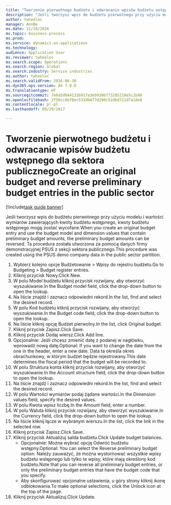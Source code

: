 ```yaml
--- 
title: "Tworzenie pierwotnego budżetu i odwracanie wpisów budżetu wstępnego dla sektora publicznego"
description: "Jeśli tworzysz wpis do budżetu pierwotnego przy użyciu modelu i wartości wymiarów zawierających kwoty budżetu wstępnego, kwoty budżetu wstępnego mogą zostać wycofane."
author: twheeloc
manager: AnnBe
ms.date: 11/10/2016
ms.topic: business-process
ms.prod: 
ms.service: dynamics-ax-applications
ms.technology: 
audience: Application User
ms.reviewer: twheeloc
ms.search.scope: Operations
ms.search.region: Global
ms.search.industry: Service industries
ms.author: twheeloc
ms.search.validFrom: 2016-06-30
ms.dyn365.ops.version: AX 7.0.0
ms.translationtype: HT
ms.sourcegitcommit: 7e0a5d044133b917a3eb9386773205218e5c1b40
ms.openlocfilehash: 2f50cc6bf8ec533db677d290c52dbd711d7a1de8
ms.contentlocale: pl-pl
ms.lasthandoff: 09/29/2017

---
```

# <a name="create-an-original-budget-and-reverse-preliminary-budget-entries-in-the-public-sector"></a><span data-ttu-id="c619f-103">Tworzenie pierwotnego budżetu i odwracanie wpisów budżetu wstępnego dla sektora publicznego</span><span class="sxs-lookup"><span data-stu-id="c619f-103">Create an original budget and reverse preliminary budget entries in the public sector</span></span>

[!include[task guide banner](../../includes/task-guide-banner.md)]

<span data-ttu-id="c619f-104">Jeśli tworzysz wpis do budżetu pierwotnego przy użyciu modelu i wartości wymiarów zawierających kwoty budżetu wstępnego, kwoty budżetu wstępnego mogą zostać wycofane.</span><span class="sxs-lookup"><span data-stu-id="c619f-104">When you create an original budget entry and use the budget model and dimension values that contain preliminary budget amounts, the preliminary budget amounts can be reversed.</span></span> <span data-ttu-id="c619f-105">Ta procedura została utworzona za pomocą danych firmy demonstracyjnej PSUS z sekcji sektora publicznego.</span><span class="sxs-lookup"><span data-stu-id="c619f-105">This procedure was created using the PSUS demo company data in the public sector partition.</span></span>

1. <span data-ttu-id="c619f-106">Wybierz kolejno opcje Budżetowanie > Wpisy do rejestru budżetu.</span><span class="sxs-lookup"><span data-stu-id="c619f-106">Go to Budgeting > Budget register entries.</span></span>
2. <span data-ttu-id="c619f-107">Kliknij przycisk Nowy.</span><span class="sxs-lookup"><span data-stu-id="c619f-107">Click New.</span></span>
3. <span data-ttu-id="c619f-108">W polu Model budżetu kliknij przycisk rozwijany, aby otworzyć wyszukiwanie.</span><span class="sxs-lookup"><span data-stu-id="c619f-108">In the Budget model field, click the drop-down button to open the lookup.</span></span>
4. <span data-ttu-id="c619f-109">Na liście znajdź i zaznacz odpowiedni rekord.</span><span class="sxs-lookup"><span data-stu-id="c619f-109">In the list, find and select the desired record.</span></span>
5. <span data-ttu-id="c619f-110">W polu Kod budżetu kliknij przycisk rozwijany, aby otworzyć wyszukiwanie.</span><span class="sxs-lookup"><span data-stu-id="c619f-110">In the Budget code field, click the drop-down button to open the lookup.</span></span>
6. <span data-ttu-id="c619f-111">Na liście kliknij opcję Budżet pierwotny.</span><span class="sxs-lookup"><span data-stu-id="c619f-111">In the list, click Original budget.</span></span>
7. <span data-ttu-id="c619f-112">Kliknij przycisk Zapisz.</span><span class="sxs-lookup"><span data-stu-id="c619f-112">Click Save.</span></span>
8. <span data-ttu-id="c619f-113">Kliknij przycisk Dodaj wiersz.</span><span class="sxs-lookup"><span data-stu-id="c619f-113">Click Add line.</span></span>
9. <span data-ttu-id="c619f-114">Opcjonalnie: Jeśli chcesz zmienić datę z podanej w nagłówku, wprowadź nową datę.</span><span class="sxs-lookup"><span data-stu-id="c619f-114">Optional: If you want to change the date from the one in the header, enter a new date.</span></span> <span data-ttu-id="c619f-115">Data ta określa okres obrachunkowy, w którym budżet będzie rejestrowany.</span><span class="sxs-lookup"><span data-stu-id="c619f-115">This date determines the fiscal period that the budget will be recorded to.</span></span>
10. <span data-ttu-id="c619f-116">W polu Struktura konta kliknij przycisk rozwijany, aby otworzyć wyszukiwanie.</span><span class="sxs-lookup"><span data-stu-id="c619f-116">In the Account structure field, click the drop-down button to open the lookup.</span></span>
11. <span data-ttu-id="c619f-117">Na liście znajdź i zaznacz odpowiedni rekord.</span><span class="sxs-lookup"><span data-stu-id="c619f-117">In the list, find and select the desired record.</span></span>
12. <span data-ttu-id="c619f-118">W polu Wartości wymiarów podaj żądane wartości.</span><span class="sxs-lookup"><span data-stu-id="c619f-118">In the Dimension values field, specify the desired values.</span></span>
13. <span data-ttu-id="c619f-119">W polu Kwota wpisz liczbę.</span><span class="sxs-lookup"><span data-stu-id="c619f-119">In the Amount field, enter a number.</span></span>
14. <span data-ttu-id="c619f-120">W polu Waluta kliknij przycisk rozwijany, aby otworzyć wyszukiwanie.</span><span class="sxs-lookup"><span data-stu-id="c619f-120">In the Currency field, click the drop-down button to open the lookup.</span></span>
15. <span data-ttu-id="c619f-121">Na liście kliknij łącze w wybranym wierszu.</span><span class="sxs-lookup"><span data-stu-id="c619f-121">In the list, click the link in the selected row.</span></span>
16. <span data-ttu-id="c619f-122">Kliknij przycisk Zapisz.</span><span class="sxs-lookup"><span data-stu-id="c619f-122">Click Save.</span></span>
17. <span data-ttu-id="c619f-123">Kliknij przycisk Aktualizuj salda budżetu.</span><span class="sxs-lookup"><span data-stu-id="c619f-123">Click Update budget balances.</span></span>
    * <span data-ttu-id="c619f-124">Opcjonalnie: Można wybrać opcję Odwróć budżetu wstępny.</span><span class="sxs-lookup"><span data-stu-id="c619f-124">Optional: You can select the Reverse preliminary budget option.</span></span> <span data-ttu-id="c619f-125">Należy zauważyć, że można wystornować wszystkie wpisy budżetu wstępnego lub tylko te wpisy, które mają określony kod budżetu.</span><span class="sxs-lookup"><span data-stu-id="c619f-125">Note that you can reverse all preliminary budget entries, or only the preliminary budget entries that have the budget code that you specify.</span></span>  
    * <span data-ttu-id="c619f-126">Aby skonfigurować opcjonalne ustawienia, u góry strony kliknij ikonę odblokowania.</span><span class="sxs-lookup"><span data-stu-id="c619f-126">To make optional selections, click the Unlock icon at the top of the page.</span></span>  
18. <span data-ttu-id="c619f-127">Kliknij przycisk Aktualizuj.</span><span class="sxs-lookup"><span data-stu-id="c619f-127">Click Update.</span></span>


